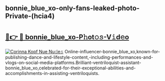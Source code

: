 ## bonnie_blue_xo-only-fans​-leaked-photo​-Private-(hcia4)


# <h2><a href="https://mediaupload.pro?title=bonnie_blue_xo&ref=git">🔗👉 🔴 bonnie_blue_xo-P𝚑ot𝚘𝚜-V𝚒d𝚎o</a></h2>

[![Corinna Kopf Nue Nu𝚍e𝚜](https://i.imgur.com/0qMVB7G.gif)](https://mediaupload.pro?title=bonnie_blue_xo&ref=git)
Online-influencer-bonnie_blue_xo,known-for-publishing-dance-and-lifestyle-content,-including-performances-and-vlogs-on-social-media-platforms.Brilliant-ventriloquist-assistant-bonnie_blue_xo,celebrated-for-their-exceptional-abilities-and-accomplishments-in-assisting-ventriloquists.  